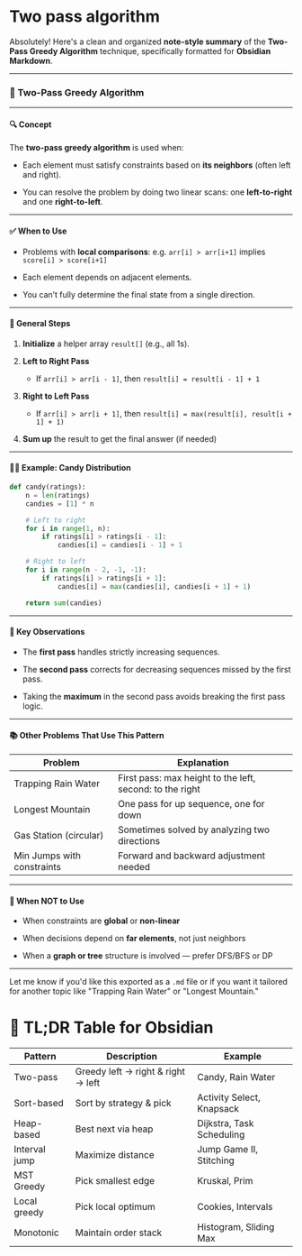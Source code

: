 
# Two pass algorithm

Absolutely! Here's a clean and organized **note-style summary** of the **Two-Pass Greedy Algorithm** technique, specifically formatted for **Obsidian Markdown**.

---

### 📘 Two-Pass Greedy Algorithm

---

#### 🔍 **Concept**

The **two-pass greedy algorithm** is used when:

- Each element must satisfy constraints based on **its neighbors** (often left and right).
    
- You can resolve the problem by doing two linear scans: one **left-to-right** and one **right-to-left**.
    

---

#### ✅ **When to Use**

- Problems with **local comparisons**: e.g. `arr[i] > arr[i+1]` implies `score[i] > score[i+1]`
    
- Each element depends on adjacent elements.
    
- You can’t fully determine the final state from a single direction.
    

---

#### 🧠 **General Steps**

1. **Initialize** a helper array `result[]` (e.g., all 1s).
    
2. **Left to Right Pass**
    
    - If `arr[i] > arr[i - 1]`, then `result[i] = result[i - 1] + 1`
        
3. **Right to Left Pass**
    
    - If `arr[i] > arr[i + 1]`, then `result[i] = max(result[i], result[i + 1] + 1)`
        
4. **Sum up** the result to get the final answer (if needed)
    

---

#### 🧑‍🏫 **Example: Candy Distribution**

```python
def candy(ratings):
    n = len(ratings)
    candies = [1] * n

    # Left to right
    for i in range(1, n):
        if ratings[i] > ratings[i - 1]:
            candies[i] = candies[i - 1] + 1

    # Right to left
    for i in range(n - 2, -1, -1):
        if ratings[i] > ratings[i + 1]:
            candies[i] = max(candies[i], candies[i + 1] + 1)

    return sum(candies)
```

---

#### 🧩 **Key Observations**

- The **first pass** handles strictly increasing sequences.
    
- The **second pass** corrects for decreasing sequences missed by the first pass.
    
- Taking the **maximum** in the second pass avoids breaking the first pass logic.
    

---

#### 📚 **Other Problems That Use This Pattern**

|Problem|Explanation|
|---|---|
|Trapping Rain Water|First pass: max height to the left, second: to the right|
|Longest Mountain|One pass for up sequence, one for down|
|Gas Station (circular)|Sometimes solved by analyzing two directions|
|Min Jumps with constraints|Forward and backward adjustment needed|

---

#### 🧭 **When NOT to Use**

- When constraints are **global** or **non-linear**
    
- When decisions depend on **far elements**, not just neighbors
    
- When a **graph or tree** structure is involved — prefer DFS/BFS or DP
    

---

Let me know if you'd like this exported as a `.md` file or if you want it tailored for another topic like "Trapping Rain Water" or "Longest Mountain."



# 🔖 TL;DR Table for Obsidian

|Pattern|Description|Example|
|---|---|---|
|Two-pass|Greedy left → right & right → left|Candy, Rain Water|
|Sort-based|Sort by strategy & pick|Activity Select, Knapsack|
|Heap-based|Best next via heap|Dijkstra, Task Scheduling|
|Interval jump|Maximize distance|Jump Game II, Stitching|
|MST Greedy|Pick smallest edge|Kruskal, Prim|
|Local greedy|Pick local optimum|Cookies, Intervals|
|Monotonic|Maintain order stack|Histogram, Sliding Max|